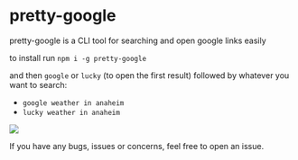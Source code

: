 # pretty-google

pretty-google is a CLI tool for searching and open google links easily

to install run `npm i -g pretty-google`

and then `google` or `lucky` (to open the first result) followed by whatever you want to search:

 - `google weather in anaheim`
 - `lucky weather in anaheim`
 
 ![](https://i.imgur.com/o3O1Fzh.png)
 
 If you have any bugs, issues or concerns, feel free to open an issue.
